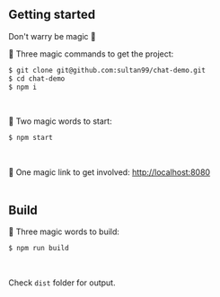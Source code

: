 ## Getting started
Don't warry be magic 🧙‍

🧙‍ Three magic commands to get the project:
```sh
$ git clone git@github.com:sultan99/chat-demo.git
$ cd chat-demo
$ npm i
```
<br/>

🧙‍ Two magic words to start:
```sh
$ npm start
```
<br/>

🧙 One magic link to get involved: [http://localhost:8080](http://localhost:8080/)
<br/>
<br/>

## Build
🧙‍ Three magic words to build:
```sh
$ npm run build
```
<br/>

Check `dist` folder for output.
